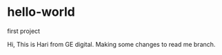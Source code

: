 # hello-world
first project

Hi, This is Hari from GE digital. Making some changes to read me branch.
